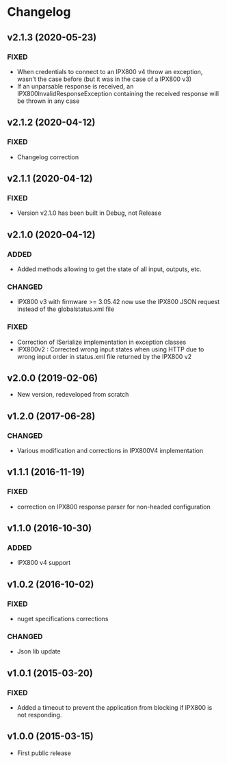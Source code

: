 # Changelog

## v2.1.3 (2020-05-23)

### FIXED

- When credentials to connect to an IPX800 v4 throw an exception, wasn't the case before (but it was in the case of a IPX800 v3)
- If an unparsable response is received, an IPX800InvalidResponseException containing the received response will be thrown in any case 


## v2.1.2 (2020-04-12)

### FIXED

- Changelog correction

## v2.1.1 (2020-04-12)

### FIXED

- Version v2.1.0 has been built in Debug, not Release

## v2.1.0 (2020-04-12)

### ADDED

- Added methods allowing to get the state of all input, outputs, etc.

### CHANGED

- IPX800 v3 with firmware >= 3.05.42 now use the IPX800 JSON request instead of the globalstatus.xml file  

### FIXED

- Correction of ISerialize implementation in exception classes
- IPX800v2 : Corrected wrong input states when using HTTP due to wrong input order in status.xml file 
  returned by the IPX800 v2 

## v2.0.0 (2019-02-06)

- New version, redeveloped from scratch

## v1.2.0 (2017-06-28)

### CHANGED

- Various modification and corrections in IPX800V4 implementation

## v1.1.1 (2016-11-19)

### FIXED

- correction on IPX800 response parser for non-headed configuration

## v1.1.0 (2016-10-30)

### ADDED 

- IPX800 v4 support

## v1.0.2 (2016-10-02)

### FIXED

- nuget specifications corrections

### CHANGED

- Json lib update

## v1.0.1 (2015-03-20)

### FIXED

- Added a timeout to prevent the application from blocking if IPX800 is not responding.

## v1.0.0 (2015-03-15)

- First public release
